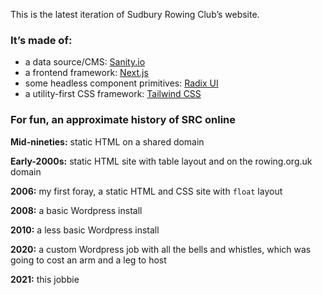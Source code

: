This is the latest iteration of Sudbury Rowing Club’s website.

### It’s made of:

- a data source/CMS: [Sanity.io](https://github.com/sanity-io/sanity)
- a frontend framework: [Next.js](https://github.com/vercel/next.js)
- some headless component primitives: [Radix UI](https://github.com/radix-ui/radix-ui)
- a utility-first CSS framework: [Tailwind CSS](https://github.com/tailwindlabs/tailwindcss)

### For fun, an approximate history of SRC online

**Mid-nineties:** static HTML on a shared domain

**Early-2000s:** static HTML site with table layout and on the rowing.org.uk domain

**2006:** my first foray, a static HTML and CSS site with `float` layout

**2008:** a basic Wordpress install

**2010:** a less basic Wordpress install

**2020:** a custom Wordpress job with all the bells and whistles, which was going to cost an arm and a leg to host

**2021:** this jobbie

